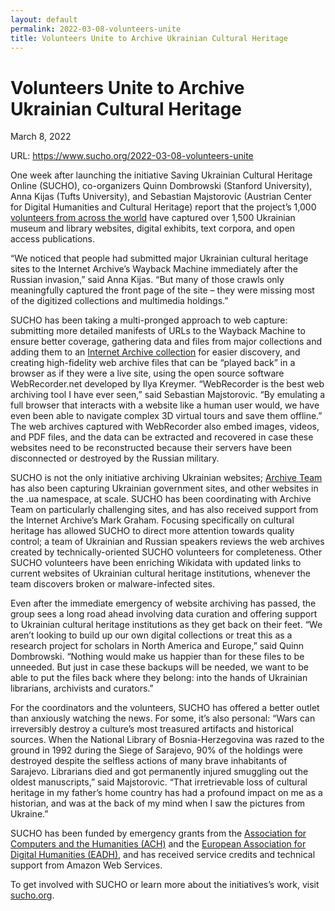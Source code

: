```yaml
---
layout: default
permalink: 2022-03-08-volunteers-unite
title: Volunteers Unite to Archive Ukrainian Cultural Heritage
---
```


# Volunteers Unite to Archive Ukrainian Cultural Heritage

March 8, 2022

URL: https://www.sucho.org/2022-03-08-volunteers-unite


One week after launching the initiative Saving Ukrainian Cultural Heritage Online (SUCHO), co-organizers Quinn Dombrowski (Stanford University), Anna Kijas (Tufts University), and Sebastian Majstorovic (Austrian Center for Digital Humanities and Cultural Heritage) report that the project’s 1,000 [volunteers from across the world](/contributors) have captured over 1,500 Ukrainian museum and library websites, digital exhibits, text corpora, and open access publications.

“We noticed that people had submitted major Ukrainian cultural heritage sites to the Internet Archive’s Wayback Machine immediately after the Russian invasion,” said Anna Kijas. “But many of those crawls only meaningfully captured the front page of the site – they were missing most of the digitized collections and multimedia holdings.”

SUCHO has been taking a multi-pronged approach to web capture: submitting more detailed manifests of URLs to the Wayback Machine to ensure better coverage, gathering data and files from major collections and adding them to an [Internet Archive collection](https://archive.org/details/sucho) for easier discovery, and creating high-fidelity web archive files that can be “played back” in a browser as if they were a live site, using the open source software WebRecorder.net developed by Ilya Kreymer. “WebRecorder is the best web archiving tool I have ever seen,” said Sebastian Majstorovic. “By emulating a full browser that interacts with a website like a human user would, we have even been able to navigate complex 3D virtual tours and save them offline.” The web archives captured with WebRecorder also embed images, videos, and PDF files, and the data can be extracted and recovered in case these websites need to be reconstructed because their servers have been disconnected or destroyed by the Russian military.

SUCHO is not the only initiative archiving Ukrainian websites; [Archive Team](https://wiki.archiveteam.org/) has also been capturing Ukrainian government sites, and other websites in the .ua namespace, at scale. SUCHO has been coordinating with Archive Team on particularly challenging sites, and has also received support from the Internet Archive’s Mark Graham. Focusing specifically on cultural heritage has allowed SUCHO to direct more attention towards quality control; a team of Ukrainian and Russian speakers reviews the web archives created by technically-oriented SUCHO volunteers for completeness. Other SUCHO volunteers have been enriching Wikidata with updated links to current websites of Ukrainian cultural heritage institutions, whenever the team discovers broken or malware-infected sites.

Even after the immediate emergency of website archiving has passed, the group sees a long road ahead involving data curation and offering support to Ukrainian cultural heritage institutions as they get back on their feet. “We aren’t looking to build up our own digital collections or treat this as a research project for scholars in North America and Europe,” said Quinn Dombrowski. “Nothing would make us happier than for these files to be unneeded. But just in case these backups will be needed, we want to be able to put the files back where they belong: into the hands of Ukrainian librarians, archivists and curators.”

For the coordinators and the volunteers, SUCHO has offered a better outlet than anxiously watching the news. For some, it’s also personal: “Wars can irreversibly destroy a culture’s most treasured artifacts and historical sources. When the National Library of Bosnia-Herzegovina was razed to the ground in 1992 during the Siege of Sarajevo, 90% of the holdings were destroyed despite the selfless actions of many brave inhabitants of Sarajevo. Librarians died and got permanently injured smuggling out the oldest manuscripts,” said Majstorovic. “That irretrievable loss of cultural heritage in my father’s home country has had a profound impact on me as a historian, and was at the back of my mind when I saw the pictures from Ukraine.”

SUCHO has been funded by emergency grants from the [Association for Computers and the Humanities (ACH)](https://ach.org/) and the [European Association for Digital Humanities (EADH)](https://eadh.org/), and has received service credits and technical support from Amazon Web Services.

To get involved with SUCHO or learn more about the initiatives’s work, visit [sucho.org](https://www.sucho.org/).

